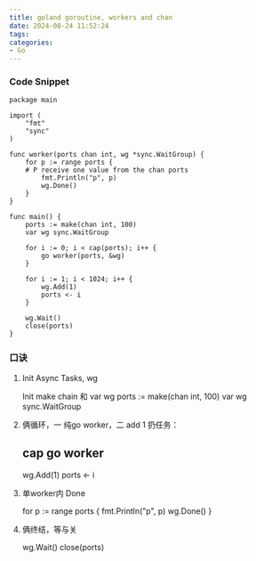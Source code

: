 ```yaml
---
title: goland goroutine, workers and chan
date: 2024-08-24 11:52:24
tags:
categories:
- Go
---
```


### Code Snippet

    package main

    import (
        "fmt"
        "sync"
    )

    func worker(ports chan int, wg *sync.WaitGroup) {
        for p := range ports {
        # P receive one value from the chan ports
            fmt.Println("p", p)
            wg.Done()
        }
    }

    func main() {
        ports := make(chan int, 100)
        var wg sync.WaitGroup

        for i := 0; i < cap(ports); i++ {
            go worker(ports, &wg)
        }

        for i := 1; i < 1024; i++ {
            wg.Add(1)
            ports <- i
        }

        wg.Wait()
        close(ports)
    }

### 口诀

1. Init Async Tasks, wg

    Init make chain 和 var wg
    ports := make(chan int, 100)
    var wg sync.WaitGroup

2. 俩循环，一 纯go worker，二 add 1 扔任务：
   
   cap go worker
   ---
   wg.Add(1)
   ports <- i

3. 单worker内 Done 
   
    for p := range ports {
            fmt.Println("p", p)
            wg.Done()
        }

4. 俩终结，等与关
   
    wg.Wait()
	close(ports)




